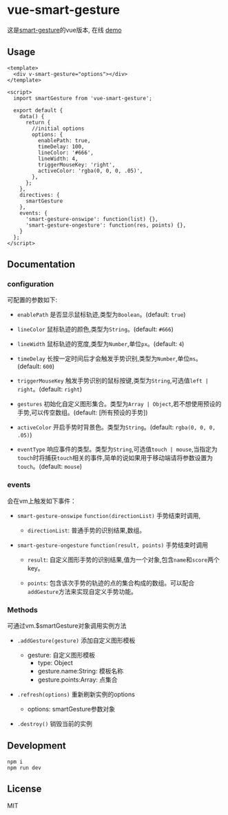 # vue-smart-gesture

这是[smart-gesture](https://github.com/ElemeFE/smart-gesture)的vue版本, 在线 [demo](https://elemefe.github.io/smart-gesture/)


## Usage

```
<template>
  <div v-smart-gesture="options"></div>
</template>

<script>
  import smartGesture from 'vue-smart-gesture';

  export default {
    data() {
      return {
        //initial options
        options: {
          enablePath: true,
          timeDelay: 100,
          lineColor: '#666',
          lineWidth: 4,
          triggerMouseKey: 'right',
          activeColor: 'rgba(0, 0, 0, .05)',
        },
      };
    },
    directives: {
      smartGesture
    },
    events: {
      'smart-gesture-onswipe': function(list) {},
      'smart-gesture-ongesture': function(res, points) {},
    }
  };
</script>
```

## Documentation

### configuration

可配置的参数如下:

- `enablePath` 是否显示鼠标轨迹,类型为`Boolean`。(default: `true`)

- `lineColor` 鼠标轨迹的颜色,类型为`String`。(default: `#666`)

- `lineWidth` 鼠标轨迹的宽度,类型为`Number`,单位`px`。(default: `4`)

- `timeDelay` 长按一定时间后才会触发手势识别,类型为`Number`,单位`ms`。(default: `600`)

- `triggerMouseKey` 触发手势识别的鼠标按键,类型为`String`,可选值`left | right`。(default: `right`)

- `gestures` 初始化自定义图形集合。类型为`Array | Object`,若不想使用预设的手势,可以传空数组。(default: [所有预设的手势])

- `activeColor` 开启手势时背景色。类型为`String`。(default: `rgba(0, 0, 0, .05)`)

- `eventType` 响应事件的类型。类型为`String`,可选值`touch | mouse`,当指定为`touch`时将捕获`touch`相关的事件,简单的说如果用于移动端请将参数设置为`touch`。(default: `mouse`)

### events

会在vm上触发如下事件：

- `smart-gesture-onswipe` `function(directionList)` 手势结束时调用,

    - `directionList`: 普通手势的识别结果,数组。


- `smart-gesture-ongesture` `function(result, points)` 手势结束时调用

    - `result`: 自定义图形手势的识别结果,值为一个对象,包含`name`和`score`两个key。

    - `points`: 包含该次手势的轨迹的点的集合构成的数组。可以配合`addGesture`方法来实现自定义手势功能。


### Methods

可通过vm.$smartGesture对象调用实例方法

- `.addGesture(gesture)` 添加自定义图形模板
    - gesture: 自定义图形模板
        - type: Object
        - gesture.name:String: 模板名称
        - gesture.points:Array: 点集合

- `.refresh(options)` 重新刷新实例的options

    - options: smartGesture参数对象

- `.destroy()` 销毁当前的实例

## Development

```
npm i
npm run dev
```

## License

MIT
